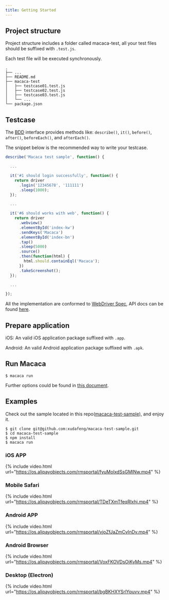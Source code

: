 ```yaml
---
title: Getting Started
---
```


## Project structure

Project structure includes a folder called macaca-test, all your test files should be suffixed with `.test.js`.

Each test file will be executed synchronously.

```
.
├── ...
├── README.md
├── macaca-test
│   ├── testcase01.test.js
│   ├── testcase02.test.js
│   ├── testcase03.test.js
│   └── ...
└── package.json
```

## Testcase

The [BDD](https://en.wikipedia.org/wiki/Behavior-driven_development) interface provides methods like: `describe()`, `it()`, `before()`, `after()`, `beforeEach()`, and `afterEach()`.

The snippet below is the recommended way to write your testcase.

```js
describe('Macaca test sample', function() {

  ...

  it('#1 should login successfully', function() {
    return driver
      .login('12345678', '111111')
      .sleep(1000);
  });

  ...

  it('#6 should works with web', function() {
    return driver
      .webview()
      .elementById('index-kw')
      .sendKeys('Macaca')
      .elementById('index-bn')
      .tap()
      .sleep(5000)
      .source()
      .then(function(html) {
        html.should.containEql('Macaca');
      })
      .takeScreenshot();
  });

  ...

});
```

All the implementation are conformed to [WebDriver Spec](https://w3c.github.io/webdriver/webdriver-spec.html), API docs can be found [here](//macacajs.github.io/macaca-wd/api/).

## Prepare application

iOS: An valid iOS application package suffixed with `.app`.

Android: An valid Android application package suffixed with `.apk`.

## Run Macaca

```shell
$ macaca run
```

Further options could be found in [this document](./cli-usage.html).

## Examples

Check out the sample located in this repo([macaca-test-sample](https://github.com/xudafeng/macaca-test-sample)), and enjoy it.

```
$ git clone git@github.com:xudafeng/macaca-test-sample.git
$ cd macaca-test-sample
$ npm install
$ macaca run
```

### iOS APP

{% include video.html url="https://os.alipayobjects.com/rmsportal/fyuMolxdSsGMlNw.mp4" %}

### Mobile Safari

{% include video.html url="https://os.alipayobjects.com/rmsportal/TDeTXmTfeqRlxhj.mp4" %}

### Android APP

{% include video.html url="https://os.alipayobjects.com/rmsportal/vjoZfJaZmCvInDv.mp4" %}

### Android Browser

{% include video.html url="https://os.alipayobjects.com/rmsportal/VoxFKOVDsOjKyMs.mp4" %}

### Desktop (Electron)

{% include video.html url="https://os.alipayobjects.com/rmsportal/bgBKHXYSrlYpuvv.mp4" %}
